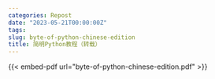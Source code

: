 ```yaml
---
categories: Repost
date: "2023-05-21T00:00:00Z"
tags:
slug: byte-of-python-chinese-edition
title: 简明Python教程（转载）
---
```


{{< embed-pdf url="byte-of-python-chinese-edition.pdf" >}}
